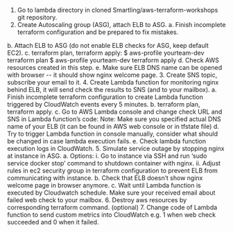 1. Go to lambda directory in cloned Smartling/aws-terraform-workshops git repository.
2. Create Autoscaling group (ASG), attach ELB to ASG.
a. Finish incomplete terraform configuration and be prepared to fix mistakes.
  
  b. Attach ELB to ASG (do not enable ELB checks for ASG, keep default EC2).
c. terraform plan, terraform apply:
$ aws-profile yourteam-dev terraform plan
$ aws-profile yourteam-dev terraform apply
d. Check AWS resources created in this step.
e. Make sure ELB DNS name can be opened with browser -- it should show nginx welcome page.
3. Create SNS topic, subscribe your email to it.
4. Create Lambda function for monitoring nginx behind ELB, it will send check the results to SNS (and to your mailbox).
a. Finish incomplete terraform configuration to create Lambda function triggered by CloudWatch events every 5 minutes.
b. terraform plan, terraform apply.
c. Go to AWS Lambda console and change check URL and SNS in Lambda function’s code:
Note: Make sure you specified actual DNS name of your ELB (it can be found in AWS web console or in tfstate file)
d. Try to trigger Lambda function in console manually, consider what should be changed in case lambda execution fails.
e. Check lambda function execution logs in CloudWatch.
5. Simulate service outage by stopping nginx at instance in ASG.
a. Options:
i. Go to instance via SSH and run ‘sudo service docker stop’ command to shutdown container with nginx.
ii. Adjust rules in ec2 security group in terraform configuration to prevent ELB from communicating with instance.
b. Check that ELB doesn’t show nginx welcome page in browser anymore.
c. Wait until Lambda function is executed by Cloudwatch schedule.
Make sure your received email about failed web check to your mailbox.
6. Destroy aws resources by corresponding terraform command.
(optional) 7. Change code of Lambda function to send custom metrics into CloudWatch e.g. 1 when web check succeeded and 0 when it failed.